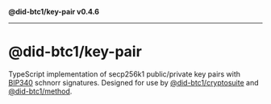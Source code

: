 **@did-btc1/key-pair v0.4.6**

***

# @did-btc1/key-pair

TypeScript implementation of secp256k1 public/private key pairs with [BIP340](https://github.com/bitcoin/bips/blob/master/bip-0340.mediawiki) schnorr signatures.
Designed for use by [@did-btc1/cryptosuite](_media/README.md) and [@did-btc1/method](_media/README-1.md).
